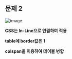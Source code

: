 ## 문제 2
![image](https://github.com/TaehanLee07/HTML_STUDY/assets/121335699/7f8876e3-65fb-4dd4-86f8-4957ee65fa88)


**CSS는 In-Line으로 연결하여 적용**

**table에 border값은 1**

**colspan을 이용하여 테이블 병합**
